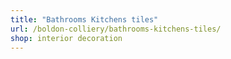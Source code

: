 ```yaml
---
title: "Bathrooms Kitchens tiles"
url: /boldon-colliery/bathrooms-kitchens-tiles/
shop: interior decoration
---
```


